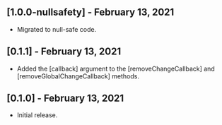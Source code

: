 ## [1.0.0-nullsafety] - February 13, 2021

* Migrated to null-safe code.

## [0.1.1] - February 13, 2021

* Added the [callback] argument to the [removeChangeCallback] and
[removeGlobalChangeCallback] methods.

## [0.1.0] - February 13, 2021

* Initial release.
